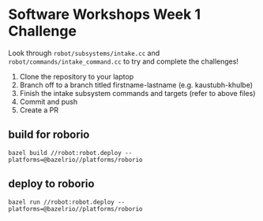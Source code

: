 # Software Workshops Week 1 Challenge

Look through `robot/subsystems/intake.cc` and `robot/commands/intake_command.cc` to try and complete the challenges!

1. Clone the repository to your laptop
2. Branch off to a branch titled firstname-lastname (e.g. kaustubh-khulbe)
3. Finish the intake subsystem commands and targets (refer to above files)
4. Commit and push
5. Create a PR

## build for roborio

`bazel build //robot:robot.deploy --platforms=@bazelrio//platforms/roborio`

## deploy to roborio

`bazel run //robot:robot.deploy --platforms=@bazelrio//platforms/roborio`
